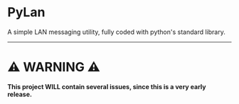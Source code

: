 # PyLan #


A simple LAN messaging utility, fully coded with python's standard library.

---

# ⚠️ WARNING ⚠️ #
**This project WILL contain several issues, since this is a very early release.**
